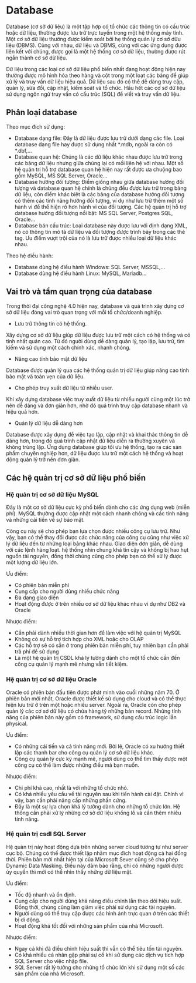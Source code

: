 # Database
Database (cơ sở dữ liệu) là một tập hợp có tổ chức các thông tin có cấu trúc hoặc dữ liệu, thường được lưu trữ trực tuyến trong một hệ thống máy tính. Một cơ sở dữ liệu thường được kiểm soát bởi hẹ thống quản lý cơ sở dữu liệu (DBMS). Cùng với nhau, dữ liệu và DBMS, cùng với các ứng dụng được liên kết với chúng, được gọi là một hệ thống cơ sở dữ liệu, thường được rút ngắn thành cơ sở dữ liệu. 

Dữ liệu trong các loại cơ sở dữ liệu phổ biến nhất đang hoạt động hiện nay thường được mô hình hóa theo hàng và cột trong một loạt các bảng để giúp xử lý và truy vấn dữ liệu hiệu quả. Dữ liệu sau đó có thể dễ dàng truy cập, quản lý, sửa đổi, cập nhật, kiểm soát và tổ chức. Hầu hết các cơ sở dữ liệu sử dụng ngôn ngữ truy vấn có cấu trúc (SQL) để viết và truy vấn dữ liệu. 

## Phân loại database

Theo mục đích sử dụng:
- Database dạng file: Đây là dữ liệu được lưu trữ dưới dạng các file. Loại database dạng file hay được sử dụng nhất *.mdb, ngoài ra còn có *.dbf,...
- Database quan hệ: Chúng là các dữ liệu khác nhau được lưu trữ trong các bảng dữ liệu nhưng giữa chúng lại có mối liên hệ với nhau. Một số hệ quản trị hỗ trợ database quan hệ hiện nay rất được ưa chuộng bao gồm MySQL, MS SQL Server, Oracle...
- Database hướng đối tượng: Điểm giống nhau giữa database hướng đối tượng và database quan hệ chính là chúng đều được lưu trữ trong bảng dữ liệu, còn điểm khác biệt là các bảng của database hướng đối tượng có thêm các tính năng hướng đối tượng, ví dụ như lưu trữ thêm một số hành vi để thể hiện rõ hơn hành vi của đối tượng. Các hệ quản trị hỗ trợ database hướng đối tượng nổi bật: MS SQL Server, Postgres SQL, Oracle...
- Database bán cấu trúc: Loại database này được lưu với định dạng XML, nó có thông tin mô tả dữ liệu và đối tượng được trình bày trong các thẻ tag. Ưu điểm vượt trội của nó là lưu trữ được nhiều loại dữ liệu khác nhau.

Theo hệ điều hành:
- Database dùng hệ điều hành Windows: SQL Server, MSSQL,...
- Database dùng hệ điều hành Linux: MySQL, Mariadb...

## Vai trò và tầm quan trọng của database

Trong thời đại công nghệ 4.0 hiện nay, database và quá trình xây dựng cơ sở dữ liệu đóng vai trò quan trọng với mỗi tổ chức/doanh nghiệp.

- Lưu trữ thông tin có hệ thống.

Xây dựng cơ sở dữ liệu giúp dữ liệu được lưu trữ một cách có hệ thống và có tính nhất quán cao. Từ đó người dùng dễ dàng quản lý, tạo lập, lưu trữ, tìm kiếm và sử dụng một cách chính xác, nhanh chóng. 

- Nâng cao tính bảo mật dữ liệu

Database được quản lý qua các hệ thống quản trị dữ liệu giúp nâng cao tính bảo mật và toàn vẹn của dữ liệu. 

- Cho phép truy xuất dữ liệu từ nhiều user.

Khi xây dựng database việc truy xuất dữ liệu từ nhiều người cùng một lúc trở nên dễ dàng và đơn giản hơn, nhờ đó quá trình truy cập database nhanh và hiệu quả hơn.

- Quản lý dữ liệu dễ dàng hơn

Database được xây dựng để việc tạo lập, cập nhật và khai thác thông tin dễ dàng hơn, trong đó quá trình cập nhật dữ liệu diễn ra thường xuyên và không trùng lặp. Ứng dụng database giúp tối ưu hệ thống, tạo ra các sản phẩm chuyên nghiệp hơn, dữ liệu được lưu trữ một cách hệ thống và hoạt động quản lý trở nên đơn giản.

## Các hệ quản trị cơ sở dữ liệu phổ biến

### Hệ quản trị cơ sở dữ liệu MySQL
Đây là một cơ sở dữ liệu cực kỳ phổ biến dành cho các ứng dụng web (miễn phí). MySQL thường được cập nhật một cách nhanh chóng và các tính năng và những cải tiến về sự bảo mật. 

Công cụ này sẽ cho phép bạn lựa chọn được nhiều công cụ lưu trữ. Như vậy, bạn có thể thay đổi được các chức năng của công cụ cũng như việc xử lý dữ liệu đến từ những loại bảng khác nhau. Giao diện đơn giản, dễ dùng với các lệnh hàng loạt. hệ thống nhìn chung khá tin cậy và không bị hao hụt nguồn tài nguyên, đồng thời chúng cũng cho phép bạn có thể xử lý được một lượng dữ liệu lớn. 

Ưu điểm:

- Có phiên bản miễn phí
- Cung cấp cho người dùng nhiều chức năng
- Đa dạng giao diện
- Hoạt động được ở trên nhiều cơ sở dữ liệu khác nhau ví dụ như DB2 và Oracle

Nhược điểm:

- Cần phải dành nhiều thời gian hơn để làm việc với hệ quản trị MySQL
- Không có sự hỗ trợ tích hợp cho XML hoặc cho OLAP
- Các hỗ trợ sẽ có sẵn ở trong phiên bản miễn phí, tuy nhiên bạn cần phải trả phí để sử dụng
- Là một hệ quản trị CSDL khá lý tưởng dành cho một tổ chức cần đến công cụ quản lý mạnh mẽ nhưng vẫn tiết kiệm. 

### Hệ quản trị cơ sở dữ liệu Oracle
Oracle có phiên bản đầu tiên được phát minh vào cuối những năm 70. Ở phiên bản mới nhất, Oracle được thiết kế sử dụng cho cloud và có thể thực hiện lưu trữ ở trên một hoặc nhiều server. Ngoài ra, Oracle còn cho phép quản lý các cơ sở dữ liệu có chứa hàng tỷ những bản record. Những tính năng của phiên bản này gồm có framework, sử dụng cấu trúc logic lẫn physical. 

Ưu điểm:

- Có những cải tiến và cả tính năng mới. Bởi lẽ, Oracle có xu hướng thiết lập các thanh bar cho công cụ quản lý cơ sở dữ liệu khác. 
- Công cụ quản lý cực kỳ mạnh mẽ, người dùng có thể tìm thấy được một công cụ có thể làm được những điều mà bạn muốn. 

Nhược điểm:

- Chi phí khá cao, nhất là với những tổ chức nhỏ. 
- Có khá nhiều yêu cầu về tài nguyên sau khi tiến hành cài đặt. Chính vì vậy, bạn cần phải nâng cấp những phần cứng. 
- Đây là một sự lựa chọn khá lý tưởng dành cho những tổ chức lớn. Hệ thống cần phải xử lý những cơ sở dữ liệu khổng lồ và cần thêm nhiều tính năng. 

### Hệ quản trị csdl SQL Server
Hệ quản trị này hoạt động dựa trên những server cloud tương tự như server cục bộ. Chúng có thể được thiết lập nhằm mục đích hoạt động cả hai đồng thời. Phiên bản mới nhất hiện tại của Microsoft Sever cũng sẽ cho phép Dynamic Data Masking. Điều này đảm bảo rằng, chỉ có những người được ủy quyền thì mới có thể nhìn thấy những dữ liệu mật. 

Ưu điểm:

- Tốc độ nhanh và ổn định.
- Cung cấp cho người dùng khả năng điều chỉnh lẫn theo dõi hiệu suất. Đồng thời, chúng cũng làm giảm việc phải sử dụng các tài nguyên.
- Người dùng có thể truy cập được các hình ảnh trực quan ở trên các thiết bị di động. 
- Hoạt động khá tốt đối với những sản phẩm của nhà Microsoft.

Nhược điểm:

- Ngay cả khi đã điều chỉnh hiệu suất thì vẫn có thể tiêu tốn tài nguyên.
- Có khá nhiều cá nhân gặp phải sự cố khi sử dụng các dịch vụ tích hợp SQL Server cho việc nhập file. 
- SQL Server rất lý tưởng cho những tổ chức lớn khi sử dụng một số các sản phẩm của nhà Microsoft. 

